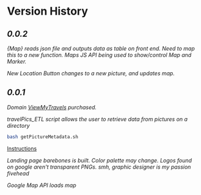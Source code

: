# Version History

## _0.0.2_

_{Map} reads json file and outputs data as table on front end. Need to map this to a new function._
_Maps JS API being used to show/control Map and Marker._

_New Location Button changes to a new picture, and updates map._

## _0.0.1_

_Domain [ViewMyTravels](www.ViewMyTravels.com) purchased._

_travelPics_ETL script allows the user to retrieve data from pictures on a directory_

```bash
bash getPictureMetadata.sh
```

[Instructions](/travelPics_ETL)

_Landing page barebones is built. Color palette may change. Logos found on google aren't transparent PNGs. smh, graphic designer is my passion fivehead_

_Google Map API loads map_
